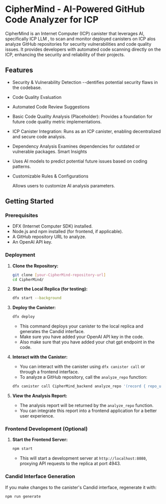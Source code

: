 # CipherMind - AI-Powered GitHub Code Analyzer for ICP

CipherMind is an Internet Computer (ICP) canister that leverages AI, specifically ICP LLM , to scan and monitor deployed canisters on ICP alos analyze GitHub repositories for security vulnerabilities and code quality issues. It provides developers with automated code scanning directly on the ICP, enhancing the security and reliability of their projects.

## Features

- Security & Vulnerability Detection --dentifies potential security flaws in the codebase.
- Code Quality Evaluation
- Automated Code Review Suggestions
- Basic Code Quality Analysis (Placeholder):
  Provides a foundation for future code quality metric implementations.
- ICP Canister Integration:
  Runs as an ICP canister, enabling decentralized and secure code analysis.
- Dependency Analysis Examines dependencies for outdated or vulnerable packages.
  Smart Insights

- Uses AI models to predict potential future issues based on coding patterns.

- Customizable Rules & Configurations

  Allows users to customize AI analysis parameters.

## Getting Started

### Prerequisites

- DFX (Internet Computer SDK) installed.
- Node.js and npm installed (for frontend, if applicable).
- A GitHub repository URL to analyze.
- An OpenAI API key.

### Deployment

1.  **Clone the Repository:**

    ```bash
    git clone [your-CipherMind-repository-url]
    cd CipherMind/
    ```

2.  **Start the Local Replica (for testing):**

    ```bash
    dfx start --background
    ```

3.  **Deploy the Canister:**

    ```bash
    dfx deploy
    ```

    - This command deploys your canister to the local replica and generates the Candid interface.
    - Make sure you have added your OpenAI API key in the code.
    - Also make sure that you have added your chat gpt endpoint in the code.

4.  **Interact with the Canister:**

    - You can interact with the canister using `dfx canister call` or through a frontend interface.
    - To analyze a GitHub repository, call the `analyze_repo` function:

    ```bash
    dfx canister call CipherMind_backend analyze_repo '(record { repo_url = "[https://github.com/your-username/your-repo](https://www.google.com/search?q=https://github.com/your-username/your-repo)" })'
    ```

5.  **View the Analysis Report:**

    - The analysis report will be returned by the `analyze_repo` function.
    - You can integrate this report into a frontend application for a better user experience.

### Frontend Development (Optional)

1.  **Start the Frontend Server:**

    ```bash
    npm start
    ```

    - This will start a development server at `http://localhost:8080`, proxying API requests to the replica at port 4943.

### Candid Interface Generation

If you make changes to the canister's Candid interface, regenerate it with:

```bash
npm run generate
```
